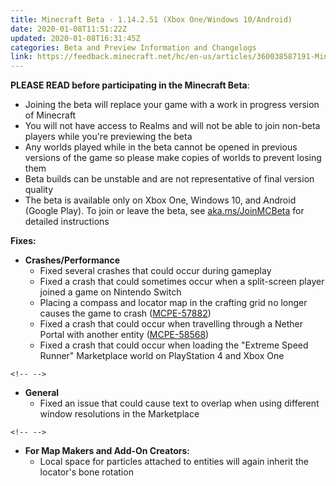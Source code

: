 ```yaml
---
title: Minecraft Beta - 1.14.2.51 (Xbox One/Windows 10/Android)
date: 2020-01-08T11:51:22Z
updated: 2020-01-08T16:31:45Z
categories: Beta and Preview Information and Changelogs
link: https://feedback.minecraft.net/hc/en-us/articles/360038587191-Minecraft-Beta-1-14-2-51-Xbox-One-Windows-10-Android-
---
```


**PLEASE READ before participating in the Minecraft Beta**:

-   Joining the beta will replace your game with a work in progress version of Minecraft
-   You will not have access to Realms and will not be able to join non-beta players while you\'re previewing the beta
-   Any worlds played while in the beta cannot be opened in previous versions of the game so please make copies of worlds to prevent losing them
-   Beta builds can be unstable and are not representative of final version quality
-   The beta is available only on Xbox One, Windows 10, and Android (Google Play). To join or leave the beta, see [aka.ms/JoinMCBeta](https://aka.ms/JoinMCBeta) for detailed instructions 

**Fixes:**

-   **Crashes/Performance**
    -   Fixed several crashes that could occur during gameplay
    -   Fixed a crash that could sometimes occur when a split-screen player joined a game on Nintendo Switch
    -   Placing a compass and locator map in the crafting grid no longer causes the game to crash ([MCPE-57882](https://bugs.mojang.com/browse/MCPE-57882))
    -   Fixed a crash that could occur when travelling through a Nether Portal with another entity ([MCPE-58568](https://bugs.mojang.com/browse/MCPE-58568))
    -   Fixed a crash that could occur when loading the \"Extreme Speed Runner\" Marketplace world on PlayStation 4 and Xbox One  

```{=html}
<!-- -->
```
-   **General**
    -   Fixed an issue that could cause text to overlap when using different window resolutions in the Marketplace

```{=html}
<!-- -->
```
-   **For Map Makers and Add-On Creators:**
    -   Local space for particles attached to entities will again inherit the locator\'s bone rotation
